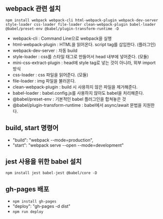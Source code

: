 ## webpack 관련 설치

`npm install webpack webpack-cli html-webpack-plugin webpack-dev-server style-loader css-loader file-loader clean-webpack-plugin babel-loader @babel/preset-env @babel/plugin-transform-runtime -D`

- webpack-cli : Command Line으로 webpack을 실행
- html-webpack-plugin : HTML을 읽어온다. script tag를 삽입한다. (플러그인)
- webpack-dev-server : 자동 build
- style-loader : css를 스타일 태그로 만들어서 head 내부에 넣어준다. (모듈)
- mini-css-extract-plugin : head에 style tag로 넣는 것이 아니라, 외부 import 방식
- css-loader : css 파일을 읽어준다. (모듈)
- file-loader : img 파일을 불러온다.
- clean-webpack-plugin : build 시 사용하지 않은 파일을 제거해준다.
- babel-loader : babel.config.js를 사용하지 않아도 babel을 처리해준다.
- @babel/preset-env : 기본적인 babel 플러그인을 합쳐놓은 것
- @babel/plugin-transform-runtime : babel에서 async/await 문법을 지원한다.

## build, start 명령어

- "build": "webpack --mode=production",
- "start": "webpack serve --open --mode=development"

## jest 사용을 위한 babel 설치

`npm install jest babel-jest @babel/core -D`

## gh-pages 배포

- `npm install gh-pages`
- "deploy": "gh-pages -d dist"
- `npm run deploy`
